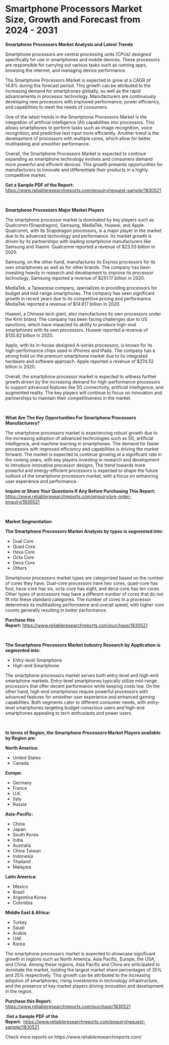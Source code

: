 <p><h1>Smartphone Processors Market Size, Growth and Forecast from 2024 - 2031</h1></p><p><strong>Smartphone Processors Market Analysis and Latest Trends</strong></p>
<p><p>Smartphone processors are central processing units (CPUs) designed specifically for use in smartphones and mobile devices. These processors are responsible for carrying out various tasks such as running apps, browsing the internet, and managing device performance.</p><p>The Smartphone Processors Market is expected to grow at a CAGR of 14.8% during the forecast period. This growth can be attributed to the increasing demand for smartphones globally, as well as the rapid advancements in processor technology. Manufacturers are continuously developing new processors with improved performance, power efficiency, and capabilities to meet the needs of consumers.</p><p>One of the latest trends in the Smartphone Processors Market is the integration of artificial intelligence (AI) capabilities into processors. This allows smartphones to perform tasks such as image recognition, voice recognition, and predictive text input more efficiently. Another trend is the development of processors with multiple cores, which allow for better multitasking and smoother performance.</p><p>Overall, the Smartphone Processors Market is expected to continue expanding as smartphone technology evolves and consumers demand more powerful and efficient devices. This growth presents opportunities for manufacturers to innovate and differentiate their products in a highly competitive market.</p></p>
<p><strong>Get a Sample PDF of the Report:&nbsp;</strong> <a href="https://www.reliableresearchreports.com/enquiry/request-sample/1830521">https://www.reliableresearchreports.com/enquiry/request-sample/1830521</a></p>
<p>&nbsp;</p>
<p><strong>Smartphone Processors Major Market Players</strong></p>
<p><p>The smartphone processor market is dominated by key players such as Qualcomm (Snapdragon), Samsung, MediaTek, Huawei, and Apple. Qualcomm, with its Snapdragon processors, is a major player in the market due to its advanced technology and performance. Its market growth is driven by its partnerships with leading smartphone manufacturers like Samsung and Xiaomi. Qualcomm reported a revenue of $23.53 billion in 2020.</p><p>Samsung, on the other hand, manufactures its Exynos processors for its own smartphones as well as for other brands. The company has been investing heavily in research and development to improve its processor technology. Samsung reported a revenue of $251.17 billion in 2020.</p><p>MediaTek, a Taiwanese company, specializes in providing processors for budget and mid-range smartphones. The company has seen significant growth in recent years due to its competitive pricing and performance. MediaTek reported a revenue of $14.817 billion in 2020.</p><p>Huawei, a Chinese tech giant, also manufactures its own processors under the Kirin brand. The company has been facing challenges due to US sanctions, which have impacted its ability to produce high-end smartphones with its own processors. Huawei reported a revenue of $135.82 billion in 2020.</p><p>Apple, with its in-house designed A-series processors, is known for its high-performance chips used in iPhones and iPads. The company has a strong hold on the premium smartphone market due to its integrated hardware and software approach. Apple reported a revenue of $274.52 billion in 2020.</p><p>Overall, the smartphone processor market is expected to witness further growth driven by the increasing demand for high-performance processors to support advanced features like 5G connectivity, artificial intelligence, and augmented reality. The key players will continue to focus on innovation and partnerships to maintain their competitiveness in the market.</p></p>
<p>&nbsp;</p>
<p><strong>What Are The Key Opportunities For Smartphone Processors Manufacturers?</strong></p>
<p><p>The smartphone processors market is experiencing robust growth due to the increasing adoption of advanced technologies such as 5G, artificial intelligence, and machine learning in smartphones. The demand for faster processors with improved efficiency and capabilities is driving the market forward. The market is expected to continue growing at a significant rate in the coming years, with key players investing in research and development to introduce innovative processor designs. The trend towards more powerful and energy-efficient processors is expected to shape the future outlook of the smartphone processors market, with a focus on enhancing user experience and performance.</p></p>
<p><strong>Inquire or Share Your Questions If Any Before Purchasing This Report:</strong> <a href="https://www.reliableresearchreports.com/enquiry/pre-order-enquiry/1830521">https://www.reliableresearchreports.com/enquiry/pre-order-enquiry/1830521</a></p>
<p>&nbsp;</p>
<p><strong>Market Segmentation</strong></p>
<p><strong>The Smartphone Processors Market Analysis by types is segmented into:</strong></p>
<p><ul><li>Dual Core</li><li>Quad Core</li><li>Hexa Core</li><li>Octa Core</li><li>Deca Core</li><li>Others</li></ul></p>
<p><p>Smartphone processors market types are categorized based on the number of cores they have. Dual-core processors have two cores, quad-core has four, hexa-core has six, octa-core has eight, and deca-core has ten cores. Other types of processors may have a different number of cores that do not fit into these standard categories. The number of cores in a processor determines its multitasking performance and overall speed, with higher core counts generally resulting in better performance.</p></p>
<p><strong>Purchase this Report:&nbsp;</strong><a href="https://www.reliableresearchreports.com/purchase/1830521">https://www.reliableresearchreports.com/purchase/1830521</a></p>
<p>&nbsp;</p>
<p><strong>The Smartphone Processors Market Industry Research by Application is segmented into:</strong></p>
<p><ul><li>Entry-level Smartphone</li><li>High-end Smartphone</li></ul></p>
<p><p>The smartphone processors market serves both entry-level and high-end smartphone markets. Entry-level smartphones typically utilize mid-range processors that offer decent performance while keeping costs low. On the other hand, high-end smartphones require powerful processors with advanced features for smoother user experience and enhanced gaming capabilities. Both segments cater to different consumer needs, with entry-level smartphones targeting budget-conscious users and high-end smartphones appealing to tech enthusiasts and power users.</p></p>
<p>&nbsp;</p>
<p><strong>In terms of Region, the Smartphone Processors Market Players available by Region are:</strong></p>
<p>
    <p> <strong> North America: </strong>
        <ul>
            <li>United States</li>
            <li>Canada</li>
        </ul>
        </p> 
    <p> <strong> Europe: </strong>
        <ul>
            <li>Germany</li>
            <li>France</li>
            <li>U.K.</li>
            <li>Italy</li>
            <li>Russia</li>
        </ul>
        </p> 
    <p> <strong> Asia-Pacific: </strong>
        <ul>
            <li>China</li>
            <li>Japan</li>
            <li>South Korea</li>
            <li>India</li>
            <li>Australia</li>
            <li>China Taiwan</li>
            <li>Indonesia</li>
            <li>Thailand</li>
            <li>Malaysia</li>
        </ul>
        </p> 
    <p> <strong> Latin America: </strong>
        <ul>
            <li>Mexico</li>
            <li>Brazil</li>
            <li>Argentina Korea</li>
            <li>Colombia</li>
        </ul>
        </p> 
    <p> <strong> Middle East & Africa: </strong>
        <ul>
            <li>Turkey</li>
            <li>Saudi</li>
            <li>Arabia</li>
            <li>UAE</li>
            <li>Korea</li>
        </ul>
    </p>
    </p>
<p><p>The smartphone processors market is expected to showcase significant growth in regions such as North America, Asia Pacific, Europe, the USA, and China. Among these regions, Asia Pacific and China are anticipated to dominate the market, holding the largest market share percentages of 35% and 25% respectively. This growth can be attributed to the increasing adoption of smartphones, rising investments in technology infrastructure, and the presence of key market players driving innovation and development in the region.</p></p>
<p><strong>Purchase this Report: </strong><a href="https://www.reliableresearchreports.com/purchase/1830521">https://www.reliableresearchreports.com/purchase/1830521</a></p>
<p>&nbsp;<strong>Get a Sample PDF of the Report:&nbsp;&nbsp;</strong><a href="https://www.reliableresearchreports.com/enquiry/request-sample/1830521">https://www.reliableresearchreports.com/enquiry/request-sample/1830521</a></p>
<p><strong></strong></p>
<p>Check more reports on https://www.reliableresearchreports.com/</p>